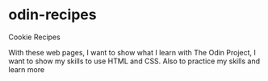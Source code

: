 # odin-recipes
Cookie Recipes

With these web pages, I want to show what I learn with The Odin Project, I want to show my skills to use HTML and CSS. Also to practice my skills and learn more 


